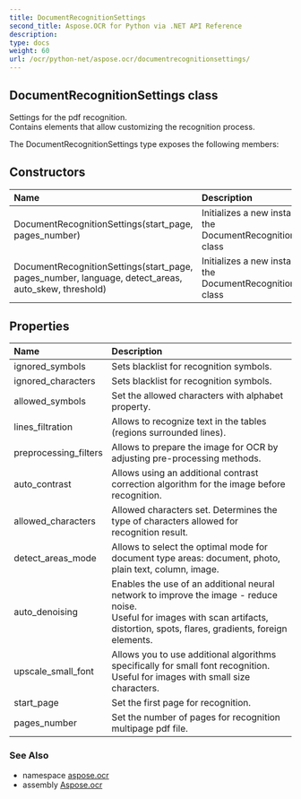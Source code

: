 ```yaml
---
title: DocumentRecognitionSettings
second_title: Aspose.OCR for Python via .NET API Reference
description: 
type: docs
weight: 60
url: /ocr/python-net/aspose.ocr/documentrecognitionsettings/
---
```


## DocumentRecognitionSettings class

Settings for the pdf recognition.<br/>            Contains elements that allow customizing the recognition process.

The DocumentRecognitionSettings type exposes the following members:
## Constructors
| Name | Description |
| :- | :- |
|DocumentRecognitionSettings(start_page, pages_number)|Initializes a new instance of the DocumentRecognitionSettings class|
|DocumentRecognitionSettings(start_page, pages_number, language, detect_areas, auto_skew, threshold)|Initializes a new instance of the DocumentRecognitionSettings class|
## Properties
| Name | Description |
| :- | :- |
|ignored_symbols|Sets blacklist for recognition symbols.|
|ignored_characters|Sets blacklist for recognition symbols.|
|allowed_symbols|Set the allowed characters with alphabet property.|
|lines_filtration|Allows to recognize text in the tables (regions surrounded lines).|
|preprocessing_filters|Allows to prepare the image for OCR by adjusting pre-processing methods.|
|auto_contrast|Allows using an additional contrast correction algorithm for the image before recognition.|
|allowed_characters|Allowed characters set. Determines the type of characters allowed for recognition result.|
|detect_areas_mode|Allows to select the optimal mode for document type areas: document, photo, plain text, column, image.|
|auto_denoising|Enables the use of an additional neural network to improve the image - reduce noise.<br/>            Useful for images with scan artifacts, distortion, spots, flares, gradients, foreign elements.|
|upscale_small_font|Allows you to use additional algorithms specifically for small font recognition.<br/>            Useful for images with small size characters.|
|start_page|Set the first page for recognition.|
|pages_number|Set the number of pages for recognition multipage pdf file.|

### See Also

* namespace [aspose.ocr](/ocr/python-net/aspose.ocr/)
* assembly [Aspose.ocr](/ocr/python-net/)

